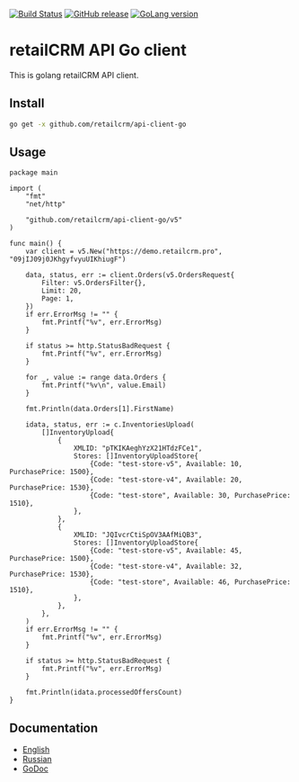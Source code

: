 [![Build Status](https://img.shields.io/travis/retailcrm/api-client-go/master.svg?style=flat-square)](https://travis-ci.org/retailcrm/api-client-go)
[![GitHub release](https://img.shields.io/github/release/retailcrm/api-client-go.svg?style=flat-square)](https://github.com/retailcrm/api-client-go/releases)
[![GoLang version](https://img.shields.io/badge/GoLang-1.8%2C%201.9%2C%201.10-blue.svg?style=flat-square)](https://golang.org/dl/)


# retailCRM API Go client

This is golang retailCRM API client.

## Install

```bash
go get -x github.com/retailcrm/api-client-go
```

## Usage

```golang
package main

import (
	"fmt"
	"net/http"

	"github.com/retailcrm/api-client-go/v5"
)

func main() {
	var client = v5.New("https://demo.retailcrm.pro", "09jIJ09j0JKhgyfvyuUIKhiugF")

	data, status, err := client.Orders(v5.OrdersRequest{
		Filter: v5.OrdersFilter{},
		Limit: 20,
		Page: 1,
	})
	if err.ErrorMsg != "" {
		fmt.Printf("%v", err.ErrorMsg)
	}

	if status >= http.StatusBadRequest {
		fmt.Printf("%v", err.ErrorMsg)
	}

	for _, value := range data.Orders {
		fmt.Printf("%v\n", value.Email)
	}

	fmt.Println(data.Orders[1].FirstName)

	idata, status, err := c.InventoriesUpload(
        []InventoryUpload{
            {
                XMLID: "pTKIKAeghYzX21HTdzFCe1",
                Stores: []InventoryUploadStore{
                    {Code: "test-store-v5", Available: 10, PurchasePrice: 1500},
                    {Code: "test-store-v4", Available: 20, PurchasePrice: 1530},
                    {Code: "test-store", Available: 30, PurchasePrice: 1510},
                },
            },
            {
                XMLID: "JQIvcrCtiSpOV3AAfMiQB3",
                Stores: []InventoryUploadStore{
                    {Code: "test-store-v5", Available: 45, PurchasePrice: 1500},
                    {Code: "test-store-v4", Available: 32, PurchasePrice: 1530},
                    {Code: "test-store", Available: 46, PurchasePrice: 1510},
                },
            },
        },
    )
    if err.ErrorMsg != "" {
        fmt.Printf("%v", err.ErrorMsg)
    }

    if status >= http.StatusBadRequest {
        fmt.Printf("%v", err.ErrorMsg)
    }

    fmt.Println(idata.processedOffersCount)
}
```

## Documentation

* [English](http://www.retailcrm.pro/docs/Developers/Index)
* [Russian](http://www.retailcrm.ru/docs/Developers/Index)
* [GoDoc](https://godoc.org/github.com/retailcrm/api-client-go)
